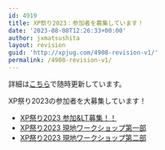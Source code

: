 ```yaml
---
id: 4919
title: XP祭り2023：参加者を募集しています！
date: '2023-08-08T12:26:33+00:00'
author: jxmatsushita
layout: revision
guid: 'http://xpjug.com/4908-revision-v1/'
permalink: /4908-revision-v1/
---
```


詳細は[こちら](http://xpjug.com/xp2023/)で随時更新しています。

XP祭り2023の参加者を大募集しています！

- [XP祭り2023 参加&amp;LT募集！！](https://xpjug.connpass.com/event/292794/)
- [XP祭り2023 現地ワークショップ第一部](https://xpjug.connpass.com/event/292807/)
- [XP祭り2023 現地ワークショップ第二部](https://xpjug.connpass.com/event/292808/)